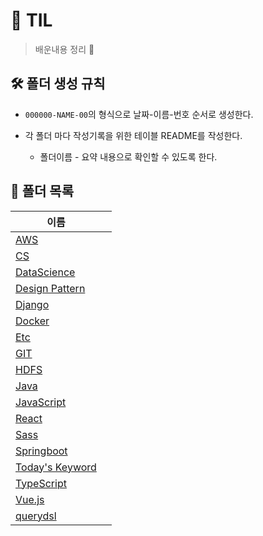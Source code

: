 # 📖 TIL

> 배운내용 정리 📝

## 🛠 폴더 생성 규칙

- `000000-NAME-00`의 형식으로 날짜-이름-번호 순서로 생성한다.

- 각 폴더 마다 작성기록을 위한 테이블 README를 작성한다.
  
  - 폴더이름 - 요약 내용으로 확인할 수 있도록 한다.

## 📁 폴더 목록

| 이름                                                                              |     |
| ------------------------------------------------------------------------------- | --- |
| [AWS](https://github.com/seho27060/TIL/tree/master/AWS)                         |     |
| [CS](https://github.com/seho27060/TIL/tree/master/CS)                           |     |
| [DataScience](https://github.com/seho27060/TIL/tree/master/DataScience)         |     |
| [Design Pattern](https://github.com/seho27060/TIL/tree/master/Design-Pattern)   |     |
| [Django](https://github.com/seho27060/TIL/tree/master/Django)                   |     |
| [Docker](https://github.com/seho27060/TIL/tree/master/Docker)                   |     |
| [Etc](https://github.com/seho27060/TIL/tree/master/Etc)                         |     |
| [GIT](https://github.com/seho27060/TIL/tree/master/GIT)                         |     |
| [HDFS](https://github.com/seho27060/TIL/tree/master/HDFS)                       |     |
| [Java](https://github.com/seho27060/TIL/tree/master/Java)                       |     |
| [JavaScript](https://github.com/seho27060/TIL/tree/master/JavaScript)           |     |
| [React](https://github.com/seho27060/TIL/tree/master/React)                     |     |
| [Sass](https://github.com/seho27060/TIL/tree/master/Sass)                       |     |
| [Springboot](https://github.com/seho27060/TIL/tree/master/Springboot)           |     |
| [Today's Keyword](https://github.com/seho27060/TIL/tree/master/Today's-Keyword) |     |
| [TypeScript](https://github.com/seho27060/TIL/tree/master/TypeScript)           |     |
| [Vue.js](https://github.com/seho27060/TIL/tree/master/Vue.js)                   |     |
| [querydsl](https://github.com/seho27060/TIL/tree/master/querydsl)               |     |
